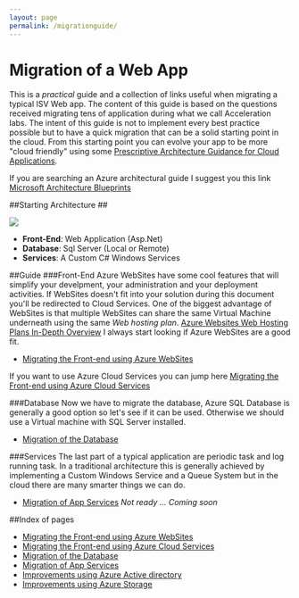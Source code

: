 ```yaml
---
layout: page
permalink: /migrationguide/
---
```

# Migration of a Web App #

This is a *practical* guide and a collection of links useful when migrating a typical ISV Web app. 
The content of this guide is based on the questions received migrating tens of application during what we call Acceleration labs.
The intent of this guide is not to implement every best practice possible but to have a quick migration that can be a solid starting point in the cloud. From this starting point you can evolve your app to be more "cloud friendly" using some [Prescriptive Architecture Guidance for Cloud Applications](https://msdn.microsoft.com/en-us/library/dn568099.aspx).

If you are searching an Azure architectural guide I suggest you this link [Microsoft Architecture Blueprints](http://azure.microsoft.com/en-us/documentation/articles/architecture-overview/) 
 

##Starting Architecture ##

![](http://www.gabrielecastellani.it/images/Arch1.png)



- **Front-End**: Web Application (Asp.Net)
- **Database**: Sql Server (Local or Remote)
- **Services**: A Custom C# Windows Services




##Guide
###Front-End
Azure WebSites have some cool features that will simplify your develpment, your administration and your deployment activities. 
If WebSites doesn't fit into your solution during this document you'll be redirected to Cloud Services. One of the biggest advantage of WebSites is that multiple WebSites can share the same Virtual Machine underneath using the same *Web hosting plan*. [Azure Websites Web Hosting Plans In-Depth Overview](http://azure.microsoft.com/en-us/documentation/articles/azure-web-sites-web-hosting-plans-in-depth-overview/)
I always start looking if Azure WebSites are a good fit.

- [Migrating the Front-end using Azure WebSites](/migrationguide/Websites/)

If you want to use Azure Cloud Services you can jump here [Migrating the Front-end using Azure Cloud Services](/migrationguide/cloud-services/)
 
###Database
Now we have to migrate the database, Azure SQL Database is generally a good option so let's see if it can be used. Otherwise we should use a Virtual machine with SQL Server installed.

- [Migration of the Database](/migrationguide/SQL-database/)

###Services
The last part of a typical application are periodic task and log running task. In a traditional architecture this is generally achieved by implementing a Custom Windows Service and a Queue System but in the cloud there are many smarter things we can do.

- [Migration of App Services](/migrationguide/services/) *Not ready ... Coming soon*





##Index of pages

- [Migrating the Front-end using Azure WebSites](/migrationguide/Websites/)
- [Migrating the Front-end using Azure Cloud Services](/migrationguide/cloud-services/)
- [Migration of the Database](/migrationguide/SQL-database/)
- [Migration of App Services](/migrationguide/services/)
- [Improvements using Azure Active directory](/migrationguide/Azure-Ad/)
- [Improvements using Azure Storage](/migrationguide/Azure-Storage/)
